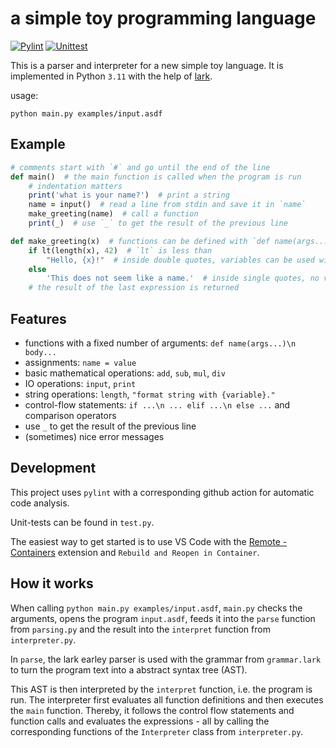 # a simple toy programming language

[![Pylint](https://github.com/JonasLoos/simple-toy-language/workflows/Pylint/badge.svg?branch=main)](https://github.com/JonasLoos/simple-toy-language/actions/workflows/pylint.yml)
[![Unittest](https://github.com/JonasLoos/simple-toy-language/workflows/Unittest/badge.svg?branch=main)](https://github.com/JonasLoos/simple-toy-language/actions/workflows/unittest.yml)

This is a parser and interpreter for a new simple toy language. It is implemented in Python `3.11` with the help of [lark](https://github.com/lark-parser/lark).

usage:

```
python main.py examples/input.asdf
```


## Example

```rb
# comments start with `#` and go until the end of the line
def main()  # the main function is called when the program is run
    # indentation matters
    print('what is your name?')  # print a string
    name = input()  # read a line from stdin and save it in `name`
    make_greeting(name)  # call a function
    print(_)  # use `_` to get the result of the previous line

def make_greeting(x)  # functions can be defined with `def name(args...)\n body...`
    if lt(length(x), 42)  # `lt` is less than
        "Hello, {x}!"  # inside double quotes, variables can be used with `{variable}`
    else
        'This does not seem like a name.'  # inside single quotes, no variables can be used
    # the result of the last expression is returned
```


## Features

* functions with a fixed number of arguments: `def name(args...)\n body...`
* assignments: `name = value`
* basic mathematical operations: `add`, `sub`, `mul`, `div`
* IO operations: `input`, `print`
* string operations: `length`, `"format string with {variable}."`
* control-flow statements: `if ...\n ... elif ...\n else ...` and comparison operators
* use `_` to get the result of the previous line
* (sometimes) nice error messages


## Development

This project uses `pylint` with a corresponding github action for automatic code analysis.

Unit-tests can be found in `test.py`.

The easiest way to get started is to use VS Code with the [Remote - Containers](https://marketplace.visualstudio.com/items?itemName=ms-vscode-remote.remote-containers) extension and `Rebuild and Reopen in Container`.


## How it works

When calling `python main.py examples/input.asdf`, `main.py` checks the arguments, opens the program `input.asdf`, feeds it into the `parse` function from `parsing.py` and the result into the `interpret` function from `interpreter.py`.

In `parse`, the lark earley parser is used with the grammar from `grammar.lark` to turn the program text into a abstract syntax tree (AST).

This AST is then interpreted by the `interpret` function, i.e. the program is run. The interpreter first evaluates all function definitions and then executes the `main` function. Thereby, it follows the control flow statements and function calls and evaluates the expressions - all by calling the corresponding functions of the `Interpreter` class from `interpreter.py`.
